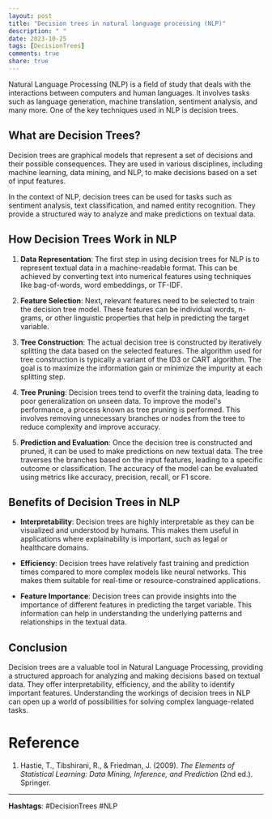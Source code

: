 ```yaml
---
layout: post
title: "Decision trees in natural language processing (NLP)"
description: " "
date: 2023-10-25
tags: [DecisionTrees]
comments: true
share: true
---
```


Natural Language Processing (NLP) is a field of study that deals with the interactions between computers and human languages. It involves tasks such as language generation, machine translation, sentiment analysis, and many more. One of the key techniques used in NLP is decision trees.

## What are Decision Trees?

Decision trees are graphical models that represent a set of decisions and their possible consequences. They are used in various disciplines, including machine learning, data mining, and NLP, to make decisions based on a set of input features.

In the context of NLP, decision trees can be used for tasks such as sentiment analysis, text classification, and named entity recognition. They provide a structured way to analyze and make predictions on textual data.

## How Decision Trees Work in NLP

1. **Data Representation**: The first step in using decision trees for NLP is to represent textual data in a machine-readable format. This can be achieved by converting text into numerical features using techniques like bag-of-words, word embeddings, or TF-IDF.

2. **Feature Selection**: Next, relevant features need to be selected to train the decision tree model. These features can be individual words, n-grams, or other linguistic properties that help in predicting the target variable.

3. **Tree Construction**: The actual decision tree is constructed by iteratively splitting the data based on the selected features. The algorithm used for tree construction is typically a variant of the ID3 or CART algorithm. The goal is to maximize the information gain or minimize the impurity at each splitting step.

4. **Tree Pruning**: Decision trees tend to overfit the training data, leading to poor generalization on unseen data. To improve the model's performance, a process known as tree pruning is performed. This involves removing unnecessary branches or nodes from the tree to reduce complexity and improve accuracy.

5. **Prediction and Evaluation**: Once the decision tree is constructed and pruned, it can be used to make predictions on new textual data. The tree traverses the branches based on the input features, leading to a specific outcome or classification. The accuracy of the model can be evaluated using metrics like accuracy, precision, recall, or F1 score.

## Benefits of Decision Trees in NLP

- **Interpretability**: Decision trees are highly interpretable as they can be visualized and understood by humans. This makes them useful in applications where explainability is important, such as legal or healthcare domains.

- **Efficiency**: Decision trees have relatively fast training and prediction times compared to more complex models like neural networks. This makes them suitable for real-time or resource-constrained applications.

- **Feature Importance**: Decision trees can provide insights into the importance of different features in predicting the target variable. This information can help in understanding the underlying patterns and relationships in the textual data.

## Conclusion

Decision trees are a valuable tool in Natural Language Processing, providing a structured approach for analyzing and making decisions based on textual data. They offer interpretability, efficiency, and the ability to identify important features. Understanding the workings of decision trees in NLP can open up a world of possibilities for solving complex language-related tasks.

# Reference

1. Hastie, T., Tibshirani, R., & Friedman, J. (2009). *The Elements of Statistical Learning: Data Mining, Inference, and Prediction* (2nd ed.). Springer.

---

**Hashtags**: #DecisionTrees #NLP